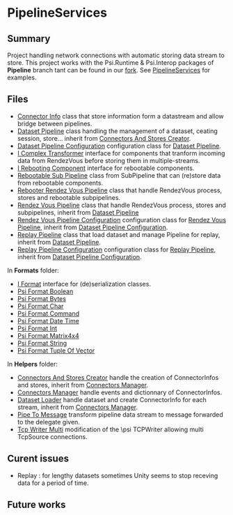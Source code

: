 # PipelineServices

## Summary
Project handling network connections with automatic storing data stream to store. This project works with the Psi.Runtime &  Psi.Interop packages of **Pipeline** branch tant can be found in our [fork](https://github.com/SaacPSI/psi).
See [PipelineServices](PipelineServices.md) for examples.

## Files
* [Connector Info](src/ConnectorInfo.cs) class that store information form a datastream and allow bridge between pipelines.
* [Dataset Pipeline](src/DatasetPipeline.cs) class handling the management of a dataset, ceating session, store... inherit from [Connectors And Stores Creator](src/Helpers/ConnectorsAndStoresCreator.cs).
* [Dataset Pipeline Configuration](src/DatasetPipelineConfiguration.cs) configuration class for [Dataset Pipeline](src/DatasetPipeline.cs).
* [I Complex Transformer](src/IComplexTransformer.cs) interface for components that tranform incoming data from RendezVous before storing them in multiple-streams.
* [I Rebooting Component](src/IRebootingComponent.cs) interface for rebootable components.
* [Rebootable Sub Pipeline](src/RebootableSubPipeline.cs) class from SubPipeline that can (re)store data from rebootable components. 
* [Rebooter Rendez Vous Pipeline](src/RebooterRendezVousPipeline.cs) class that handle RendezVous process, stores and rebootable subpipelines.
* [Rendez Vous Pipeline](src/RendezVousPipeline.cs)  class that handle RendezVous process, stores and subpipelines, inherit from [Dataset Pipeline](src/DatasetPipeline.cs)
* [Rendez Vous Pipeline Configuration](src/RendezVousPipelineConfiguration.cs) configuration class for [Rendez Vous Pipeline](src/RendezVousPipeline.cs), inherit from [Dataset Pipeline Configuration](src/DatasetPipelineConfiguration.cs).
* [Replay Pipeline](src/ReplayPipeline.cs) class that load dataset and manage Pipeline for replay, inherit from [Dataset Pipeline](src/DatasetPipeline.cs). 
* [Replay Pipeline Configuration](src/ReplayPipelineConfiguration.cs) configuration class for [Replay Pipeline](src/ReplayPipeline.cs), inherit from [Dataset Pipeline Configuration](src/DatasetPipelineConfiguration.cs).


In **Formats** folder:
* [I Format](src/Formats/IFormat.cs) interface for (de)serialization classes.
* [Psi Format Boolean](src/Formats/PsiFormatBoolean.cs)
* [Psi Format Bytes](src/Formats/PsiFormatBytes.cs)
* [Psi Format Char](src/Formats/PsiFormatChar.cs)
* [Psi Format Command](src/Formats/PsiFormatCommand.cs)
* [Psi Format Date Time](src/Formats/PsiFormatDateTime.cs)
* [Psi Format Int](src/Formats/PsiFormatInt.cs)
* [Psi Format Matrix4x4](src/Formats/PsiFormatMatrix4x4.cs)
* [Psi Format String](src/Formats/PsiFormatString.cs)
* [Psi Format Tuple Of Vector](src/Formats/PsiFormatTupleOfVector.cs)

In **Helpers** folder:
* [Connectors And Stores Creator](src/Helpers/ConnectorsAndStoresCreator.cs) handle the creation of ConnectorInfos and stores, inherit from [Connectors Manager](src/Helpers/ConnectorsManager.cs).
* [Connectors Manager](src/Helpers/ConnectorsManager.cs) handle events and dictionnary of ConnectorInfos.
* [Dataset Loader](src/Helpers/DatasetLoader.cs) handle dataset and create ConnectorInfo for each stream, inherit from [Connectors Manager](src/Helpers/ConnectorsManager.cs).
* [Pipe To Message](src/Helpers/PipeToMessage.cs) transform pipeline data stream to message forwarded to the delegate given.
* [Tcp Writer Multi](src/Helpers/TcpWriterMulti.cs) modification of the \psi TCPWriter allowing multi TcpSource connections.

## Curent issues
* Replay : for lengthy datasets sometimes Unity seems to stop receving data for a period of time.

## Future works
